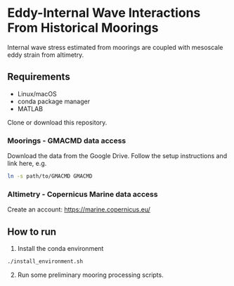 # Eddy-Internal Wave Interactions From Historical Moorings

Internal wave stress estimated from moorings are coupled with mesoscale eddy strain from altimetry. 

## Requirements

* Linux/macOS
* conda package manager
* MATLAB

Clone or download this repository. 

### Moorings - GMACMD data access

Download the data from the Google Drive. Follow the setup instructions and link here, e.g.

```bash
ln -s path/to/GMACMD GMACMD
```

### Altimetry -  Copernicus Marine data access

Create an account: https://marine.copernicus.eu/

## How to run

1) Install the conda environment

```bash
./install_environment.sh
```

2) Run some preliminary mooring processing scripts. 